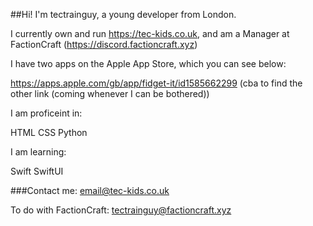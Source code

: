 ##Hi! I'm tectrainguy, a young developer from London.

I currently own and run https://tec-kids.co.uk, and am a Manager at FactionCraft (https://discord.factioncraft.xyz)

I have two apps on the Apple App Store, which you can see below:

https://apps.apple.com/gb/app/fidget-it/id1585662299
(cba to find the other link (coming whenever I can be bothered))


I am proficeint in:

HTML
CSS
Python

I am learning:

Swift
SwiftUI


###Contact me:
email@tec-kids.co.uk

To do with FactionCraft:
tectrainguy@factioncraft.xyz
